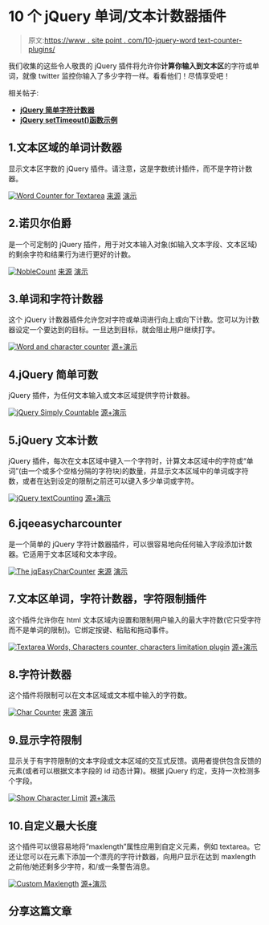# 10 个 jQuery 单词/文本计数器插件

> 原文:[https://www . site point . com/10-jquery-word text-counter-plugins/](https://www.sitepoint.com/10-jquery-wordtext-counter-plugins/)

我们收集的这些令人敬畏的 jQuery 插件将允许你**计算你输入到文本区**的字符或单词，就像 twitter 监控你输入了多少字符一样。看看他们！尽情享受吧！

相关帖子:

*   [**jQuery 简单字符计数器**](http://www.jquery4u.com/snippets/jquery-simple-characters-counter/)
*   [**jQuery setTimeout()函数示例**](http://www.jquery4u.com/jquery-functions/setinterval-example/)

## 1.文本区域的单词计数器

显示文本区字数的 jQuery 插件。请注意，这是字数统计插件，而不是字符计数器。

 [![Word Counter for Textarea](../Images/4094b8650e6d549a3c307b3f68fdb59e.png)](http://roshanbh.com.np/2008/10/jquery-plugin-word-counter-textarea.html) 
[来源](http://roshanbh.com.np/2008/10/jquery-plugin-word-counter-textarea.html)
[演示](http://roshanbh.com.np/examples/jquery-word-count-plugin/)

## 2.诺贝尔伯爵

是一个可定制的 jQuery 插件，用于对文本输入对象(如输入文本字段、文本区域)的剩余字符和结果行为进行更好的计数。

 [![NobleCount](../Images/c038e0c23d0a4d6614b3520ac2bc2469.png)](http://tpgblog.com/noblecount/) 
[来源](http://tpgblog.com/noblecount/)
[演示](http://theproductguy.com/noblecount/noblecount.demo.html)

## 3.单词和字符计数器

这个 jQuery 计数器插件允许您对字符或单词进行向上或向下计数。您可以为计数器设定一个要达到的目标。一旦达到目标，就会阻止用户继续打字。

 [![Word and character counter](../Images/e413f8656275c5294604185ae35d4303.png)](http://qwertypants.me/counter/) 
[源+演示](http://qwertypants.me/counter/)

## 4.jQuery 简单可数

jQuery 插件，为任何文本输入或文本区域提供字符计数器。

 [![jQuery Simply Countable](../Images/9da89748df30954e17a2cf5b6804e716.png)](https://github.com/aaronrussell/jquery-simply-countable/) 
[源+演示](https://github.com/aaronrussell/jquery-simply-countable/)

## 5.jQuery 文本计数

jQuery 插件，每次在文本区域中键入一个字符时，计算文本区域中的字符或“单词”(由一个或多个空格分隔的字符块)的数量，并显示文本区域中的单词或字符数，或者在达到设定的限制之前还可以键入多少单词或字符。

 [![jQuery textCounting](../Images/f1394a595841941ae2e38cf8cca2e514.png)](http://www.swartzfager.org/blog/jQuery/plugins/textCounting/) 
[源+演示](http://www.swartzfager.org/blog/jQuery/plugins/textCounting/)

## 6.jqeeasycharcounter

是一个简单的 jQuery 字符计数器插件，可以很容易地向任何输入字段添加计数器。它适用于文本区域和文本字段。

 [![The jqEasyCharCounter](../Images/d2ff7e71e4c5442cde13b75c9f39c112.png)](http://www.jqeasy.com/jquery-character-counter/) 
[来源](http://www.jqeasy.com/jquery-character-counter/)
[演示](http://www.jqeasy.com/jquery-character-counter/demo/)

## 7.文本区单词，字符计数器，字符限制插件

这个插件允许你在 html 文本区域内设置和限制用户输入的最大字符数(它只受字符而不是单词的限制)。它绑定按键、粘贴和拖动事件。

 [![Textarea Words, Characters counter, characters limitation plugin](../Images/22bee51f8498277276f2bdb537a76fae.png)](http://roy-jin.appspot.com/jsp/textareaCounter.jsp) 
[源+演示](http://roy-jin.appspot.com/jsp/textareaCounter.jsp)

## 8.字符计数器

这个插件将限制可以在文本区域或文本框中输入的字符数。

 [![Char Counter](../Images/35cad1b9d0e2b957013fc63ab131d6c8.png)](http://managingmeals.com/blog/?p=138) 
[来源](http://managingmeals.com/blog/?p=138)
[演示](http://www.tomdeater.com/jquery/character_counter/)

## 9.显示字符限制

显示关于有字符限制的文本字段或文本区域的交互式反馈。调用者提供包含反馈的元素(或者可以根据文本字段的 id 动态计算)。根据 jQuery 约定，支持一次检测多个字段。

 [![Show Character Limit](../Images/ec9a9acbf4c49eb171a7e3836248b89f.png)](http://ndpsoftware.com/show_char_limit.php) 
[源+演示](http://ndpsoftware.com/show_char_limit.php)

## 10.自定义最大长度

这个插件可以很容易地将“maxlength”属性应用到自定义元素，例如 textarea。它还让您可以在元素下添加一个漂亮的字符计数器，向用户显示在达到 maxlength 之前他/她还剩多少字符，和/或一条警告消息。

 [![Custom Maxlength](../Images/b0bcbc2e122cfcb46b82395584a5f6c3.png)](https://web.archive.org/web/20111111012816/http://www.stjerneman.com:80/demo/maxlength-with-jquery) 
[源+演示](https://web.archive.org/web/20111111012816/http://www.stjerneman.com:80/demo/maxlength-with-jquery)

## 分享这篇文章